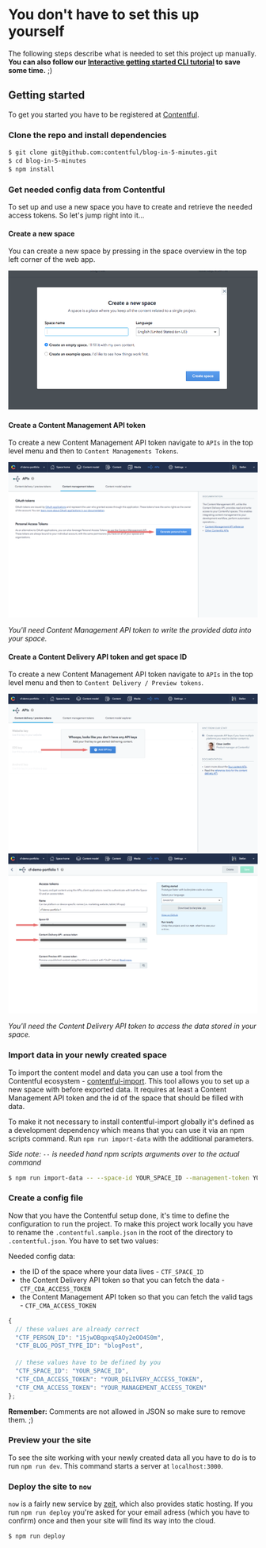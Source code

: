 # You don't have to set this up yourself

The following steps describe what is needed to set this project up manually. **You can also follow our [Interactive getting started CLI tutorial](https://www.contentful.com/developers/docs/tutorials/general/get-started/) to save some time.** ;)

## Getting started

To get you started you have to be registered at [Contentful](https://www.contentful.com).

### Clone the repo and install dependencies

```bash
$ git clone git@github.com:contentful/blog-in-5-minutes.git
$ cd blog-in-5-minutes
$ npm install
```

### Get needed config data from Contentful

To set up and use a new space you have to create and retrieve the needed access tokens. So let's jump right into it...

#### Create a new space

You can create a new space by pressing in the space overview in the top left corner of the web app.

![Create new space dialog](images/login.png "Create new space dialog")

#### Create a Content Management API token

To create a new Content Management API token navigate to `APIs` in the top level menu and then to `Content Managements Tokens`.

![Dialog to create a CMA token](images/cma-token.png "Dialog to create a CMA token")

*You'll need Content Management API token to write the provided data into your space.*

#### Create a Content Delivery API token and get space ID

To create a new Content Management API token navigate to `APIs` in the top level menu and then to `Content Delivery / Preview tokens`.

![Dialog to create a CDA token](images/cda-create-token.png "Dialog to create a CDA token")
![Dialog to copy a CDA token](images/cda-copy-token.png "Dialog to copy a CDA token")

*You'll need the Content Delivery API token to access the data stored in your space.*

### Import data in your newly created space

To import the content model and data you can use a tool from the Contentful ecosystem - [contentful-import](https://www.npmjs.com/package/contentful-import). This tool allows you to set up a new space with before exported data. It requires at least a Content Management API token and the id of the space that should be filled with data.

To make it not necessary to install contentful-import globally it's defined as a development dependency which means that you can use it via an npm scripts command. Run `npm run import-data` with the additional parameters.

*Side note: `--` is needed hand npm scripts arguments over to the actual command*

```bash
$ npm run import-data -- --space-id YOUR_SPACE_ID --management-token YOUR_MANAGEMENT_TOKEN
```

### Create a config file

Now that you have the Contentful setup done, it's time to define the configuration to run the project. To make this project work locally you have to rename the `.contentful.sample.json` in the root of the directory to `.contentful.json`. You have to set two values:

Needed config data:
- the ID of the space where your data lives - `CTF_SPACE_ID`
- the Content Delivery API token so that you can fetch the data - `CTF_CDA_ACCESS_TOKEN`
- the Content Management API token so that you can fetch the valid tags - `CTF_CMA_ACCESS_TOKEN`

```javascript
{
  // these values are already correct
  "CTF_PERSON_ID": "15jwOBqpxqSAOy2eOO4S0m",
  "CTF_BLOG_POST_TYPE_ID": "blogPost",

  // these values have to be defined by you
  "CTF_SPACE_ID": "YOUR_SPACE_ID",
  "CTF_CDA_ACCESS_TOKEN": "YOUR_DELIVERY_ACCESS_TOKEN",
  "CTF_CMA_ACCESS_TOKEN": "YOUR_MANAGEMENT_ACCESS_TOKEN"
};
```
**Remember:** Comments are not allowed in JSON so make sure to remove them. ;)

### Preview your the site

To see the site working with your newly created data all you have to do is to run `npm run dev`. This command starts a server at `localhost:3000`.

### Deploy the site to `now`

`now` is a fairly new service by [zeit](https://zeit.co), which also provides static hosting. If you run `npm run deploy` you're asked for your email adress (which you have to confirm) once and then your site will find its way into the cloud.

```bash
$ npm run deploy
```
